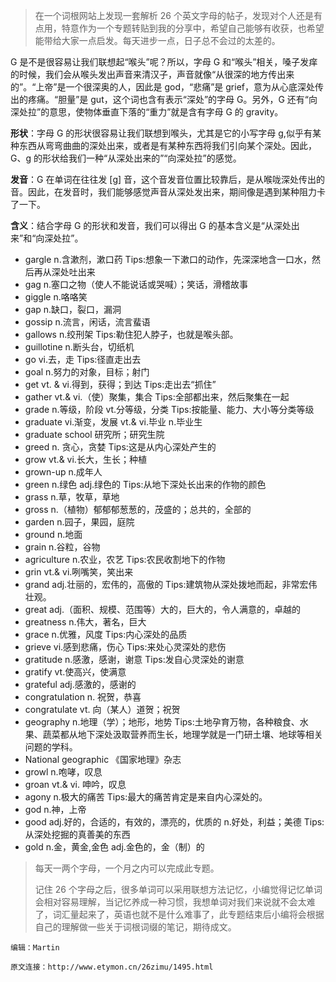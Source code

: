 > 在一个词根网站上发现一套解析 26 个英文字母的帖子，发现对个人还是有点用，特意作为一个专题转贴到我的分享中，希望自己能够有收获，也希望能带给大家一点启发。每天进步一点，日子总不会过的太差的。

G 是不是很容易让我们联想起“喉头”呢？所以，字母 G 和“喉头”相关，嗓子发痒的时候，我们会从喉头发出声音来清汉子，声音就像“从很深的地方传出来的”。“上帝”是一个很深奥的人，因此是 god，“悲痛”是 grief，意为从心底深处传出的疼痛。“胆量”是 gut，这个词也含有表示“深处”的字母 G。另外，G 还有“向深处拉”的意思，使物体垂直下落的“重力”就是含有字母 G 的  gravity。

**形状**：字母 G 的形状很容易让我们联想到喉头，尤其是它的小写字母 g,似乎有某种东西从弯弯曲曲的深处出来，或者是有某种东西将我们引向某个深处。因此，G、g 的形状给我们一种“从深处出来的”“向深处拉”的感觉。

**发音**：G 在单词在往往发 [g] 音，这个音发音位置比较靠后，是从喉咙深处传出的音。因此，在发音时，我们能够感觉声音从深处发出来，期间像是遇到某种阻力卡了一下。

**含义**：结合字母 G 的形状和发音，我们可以得出 G 的基本含义是“从深处出来”和“向深处拉”。

- gargle n.含漱剂，漱口药 Tips:想象一下漱口的动作，先深深地含一口水，然后再从深处吐出来
- gag n.塞口之物（使人不能说话或哭喊）；笑话，滑稽故事
- giggle n.咯咯笑
- gap n.缺口，裂口，漏洞
- gossip n.流言，闲话，流言蜚语
- gallows n.绞刑架 Tips:勒住犯人脖子，也就是喉头部。
- guillotine n.断头台，切纸机
- go vi.去，走 Tips:径直走出去
- goal n.努力的对象，目标；射门
- get vt. & vi.得到，获得；到达 Tips:走出去“抓住”
- gather vt.& vi.（使）聚集，集合 Tips:全部都出来，然后聚集在一起
- grade n.等级，阶段 vt.分等级，分类 Tips:按能量、能力、大小等分类等级
- graduate vi.渐变，发展 vt.& vi.毕业 n.毕业生
- graduate school 研究所；研究生院
- greed n. 贪心，贪婪 Tips:这是从内心深处产生的
- grow vt.& vi.长大，生长；种植
- grown-up n.成年人
- green n.绿色 adj.绿色的 Tips:从地下深处长出来的作物的颜色
- grass n.草，牧草，草地
- gross n.（植物）郁郁郁葱葱的，茂盛的；总共的，全部的
- garden n.园子，果园，庭院
- ground n.地面
- grain n.谷粒，谷物
- agriculture n.农业，农艺 Tips:农民收割地下的作物
- grin vt.& vi.咧嘴笑，笑出来
- grand adj.壮丽的，宏伟的，高傲的 Tips:建筑物从深处拨地而起，非常宏伟壮观。
- great adj.（面积、规模、范围等）大的，巨大的，令人满意的，卓越的
- greatness n.伟大，著名，巨大
- grace n.优雅，风度 Tips:内心深处的品质
- grieve vi.感到悲痛，伤心 Tips:来处心灵深处的悲伤
- gratitude n.感激，感谢，谢意 Tips:发自心灵深处的谢意
- gratify vt.使高兴，使满意
- grateful adj.感激的，感谢的
- congratulation n. 祝贺，恭喜
- congratulate vt. 向（某人）道贺；祝贺
- geography n.地理（学）；地形，地势 Tips:土地孕育万物，各种粮食、水果、蔬菜都从地下深处汲取营养而生长，地理学就是一门研土壤、地球等相关问题的学科。
- National geographic  《国家地理》杂志
- growl n.咆哮，叹息
- groan vt.& vi. 呻吟，叹息
- agony n.极大的痛苦 Tips:最大的痛苦肯定是来自内心深处的。
- god n.神，上帝
- good adj.好的，合适的，有效的，漂亮的，优质的 n.好处，利益；美德 Tips:从深处挖掘的真善美的东西
- gold n.金，黄金,金色 adj.金色的，金（制）的

> 每天一两个字母，一个月之内可以完成此专题。
>
> 记住 26 个字母之后，很多单词可以采用联想方法记忆，小编觉得记忆单词会相对容易理解，当记忆养成一种习惯，我想单词对我们来说就不会太难了，词汇量起来了，英语也就不是什么难事了，此专题结束后小编将会根据自己的理解做一些关于词根词缀的笔记，期待成文。

`编辑：Martin`

`原文连接：http://www.etymon.cn/26zimu/1495.html`